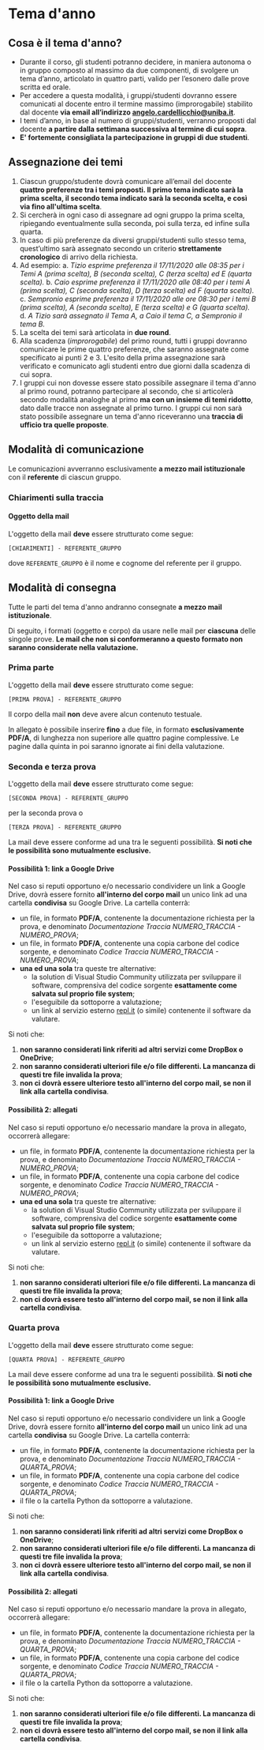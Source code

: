 # Tema d'anno

## Cosa è il tema d'anno?

- Durante il corso, gli studenti potranno decidere, in maniera autonoma o in gruppo composto al massimo da due componenti, di svolgere un tema d’anno, articolato in quattro parti, valido per l’esonero dalle prove scritta ed orale.
- Per accedere a questa modalità, i gruppi/studenti dovranno essere comunicati al docente entro il termine massimo (improrogabile) stabilito dal docente **via email all’indirizzo [angelo.cardellicchio@uniba.it](mailto:angelo.cardellicchio@uniba.it)**.
- I temi d’anno, in base al numero di gruppi/studenti, verranno proposti dal docente **a partire dalla settimana successiva al termine di cui sopra**.
- **E' fortemente consigliata la partecipazione in gruppi di due studenti**.

## Assegnazione dei temi

1. Ciascun gruppo/studente dovrà comunicare all’email del docente **quattro preferenze tra i temi proposti. Il primo tema indicato sarà la prima scelta, il secondo tema indicato sarà la seconda scelta, e così via fino all'ultima scelta**.
2. Si cercherà in ogni caso di assegnare ad ogni gruppo la prima scelta, ripiegando eventualmente sulla seconda, poi sulla terza, ed infine sulla quarta.
3. In caso di più preferenze da diversi gruppi/studenti sullo stesso tema, quest’ultimo sarà assegnato secondo un criterio **strettamente cronologico** di arrivo della richiesta.
4. Ad esempio:
   a. _Tizio esprime preferenza il 17/11/2020 alle 08:35 per i Temi A (prima scelta), B (seconda scelta), C (terza scelta) ed E (quarta scelta)._
   b. _Caio esprime preferenza il 17/11/2020 alle 08:40 per i temi A (prima scelta), C (seconda scelta), D (terza scelta) ed F (quarta scelta)._
   c. _Sempronio esprime preferenza il 17/11/2020 alle ore 08:30 per i temi B (prima scelta), A (seconda scelta), E (terza scelta) e G (quarta scelta)._
   d. _A Tizio sarà assegnato il Tema A, a Caio il tema C, a Sempronio il tema B._
5. La scelta dei temi sarà articolata in **due round**.
6. Alla scadenza (_improrogabile_) del primo round, tutti i gruppi dovranno comunicare le prime quattro preferenze, che saranno assegnate come specificato ai punti 2 e 3. L'esito della prima assegnazione sarà verificato e comunicato agli studenti entro due giorni dalla scadenza di cui sopra.
7. I gruppi cui non dovesse essere stato possibile assegnare il tema d'anno al primo round, potranno partecipare al secondo, che si articolerà secondo modalità analoghe al primo **ma con un insieme di temi ridotto**, dato dalle tracce non assegnate al primo turno. I gruppi cui non sarà stato possibile assegnare un tema d'anno riceveranno una **traccia di ufficio tra quelle proposte**.

## Modalità di comunicazione

Le comunicazioni avverranno esclusivamente **a mezzo mail istituzionale** con il **referente** di ciascun gruppo.

### Chiarimenti sulla traccia

#### Oggetto della mail

L'oggetto della mail **deve** essere strutturato come segue:

```
[CHIARIMENTI] - REFERENTE_GRUPPO
```

dove `REFERENTE_GRUPPO` è il nome e cognome del referente per il gruppo.

## Modalità di consegna

Tutte le parti del tema d'anno andranno consegnate **a mezzo mail istituzionale**.

Di seguito, i formati (oggetto e corpo) da usare nelle mail per **ciascuna** delle singole prove. **Le mail che non si conformeranno a questo formato non saranno considerate nella valutazione.**

### Prima parte

L'oggetto della mail **deve** essere strutturato come segue:

```
[PRIMA PROVA] - REFERENTE_GRUPPO
```

Il corpo della mail **non** deve avere alcun contenuto testuale.

In allegato è possibile inserire **fino** a due file, in formato **esclusivamente PDF/A**, di lunghezza non superiore alle quattro pagine complessive. Le pagine dalla quinta in poi saranno ignorate ai fini della valutazione.

### Seconda e terza prova

L'oggetto della mail **deve** essere strutturato come segue:

```
[SECONDA PROVA] - REFERENTE_GRUPPO
```

per la seconda prova o

```
[TERZA PROVA] - REFERENTE_GRUPPO
```

La mail deve essere conforme ad una tra le seguenti possibilità. **Si noti che le possibilità sono mutualmente esclusive.**

#### Possibilità 1: link a Google Drive

Nel caso si reputi opportuno e/o necessario condividere un link a Google Drive, dovrà essere fornito **all'interno del corpo mail** un unico link ad una cartella **condivisa** su Google Drive. La cartella conterrà:

* un file, in formato **PDF/A**, contenente la documentazione richiesta per la prova, e denominato *Documentazione Traccia NUMERO_TRACCIA - NUMERO_PROVA*;
* un file, in formato **PDF/A**, contenente una copia carbone del codice sorgente, e denominato *Codice Traccia NUMERO_TRACCIA - NUMERO_PROVA*;
* **una ed una sola** tra queste tre alternative:
  * la solution di Visual Studio Community utilizzata per sviluppare il software, comprensiva del codice sorgente **esattamente come salvata sul proprio file system**;
  * l'eseguibile da sottoporre a valutazione;
  * un link al servizio esterno [repl.it](https://repl.it) (o simile) contenente il software da valutare.

Si noti che:

1. **non saranno considerati link riferiti ad altri servizi come DropBox o OneDrive**;
2. **non saranno considerati ulteriori file e/o file differenti. La mancanza di questi tre file invalida la prova**;
3. **non ci dovrà essere ulteriore testo all'interno del corpo mail, se non il link alla cartella condivisa**.

#### Possibilità 2: allegati

Nel caso si reputi opportuno e/o necessario mandare la prova in allegato, occorrerà allegare:

* un file, in formato **PDF/A**, contenente la documentazione richiesta per la prova, e denominato *Documentazione Traccia NUMERO_TRACCIA - NUMERO_PROVA*;
* un file, in formato **PDF/A**, contenente una copia carbone del codice sorgente, e denominato *Codice Traccia NUMERO_TRACCIA - NUMERO_PROVA*;
* **una ed una sola** tra queste tre alternative:
  * la solution di Visual Studio Community utilizzata per sviluppare il software, comprensiva del codice sorgente **esattamente come salvata sul proprio file system**;
  * l'eseguibile da sottoporre a valutazione;
  * un link al servizio esterno [repl.it](https://repl.it) (o simile) contenente il software da valutare.

Si noti che:

1. **non saranno considerati ulteriori file e/o file differenti. La mancanza di questi tre file invalida la prova**;
2. **non ci dovrà essere testo all'interno del corpo mail, se non il link alla cartella condivisa**.

### Quarta prova

L'oggetto della mail **deve** essere strutturato come segue:

```
[QUARTA PROVA] - REFERENTE_GRUPPO
```

La mail deve essere conforme ad una tra le seguenti possibilità. **Si noti che le possibilità sono mutualmente esclusive.**

#### Possibilità 1: link a Google Drive

Nel caso si reputi opportuno e/o necessario condividere un link a Google Drive, dovrà essere fornito **all'interno del corpo mail** un unico link ad una cartella **condivisa** su Google Drive. La cartella conterrà:

* un file, in formato **PDF/A**, contenente la documentazione richiesta per la prova, e denominato *Documentazione Traccia NUMERO_TRACCIA - QUARTA_PROVA*;
* un file, in formato **PDF/A**, contenente una copia carbone del codice sorgente, e denominato *Codice Traccia NUMERO_TRACCIA - QUARTA_PROVA*;
* il file o la cartella Python da sottoporre a valutazione.

Si noti che:

1. **non saranno considerati link riferiti ad altri servizi come DropBox o OneDrive**;
2. **non saranno considerati ulteriori file e/o file differenti. La mancanza di questi tre file invalida la prova**;
3. **non ci dovrà essere ulteriore testo all'interno del corpo mail, se non il link alla cartella condivisa**.

#### Possibilità 2: allegati

Nel caso si reputi opportuno e/o necessario mandare la prova in allegato, occorrerà allegare:

* un file, in formato **PDF/A**, contenente la documentazione richiesta per la prova, e denominato *Documentazione Traccia NUMERO_TRACCIA - QUARTA_PROVA*;
* un file, in formato **PDF/A**, contenente una copia carbone del codice sorgente, e denominato *Codice Traccia NUMERO_TRACCIA - QUARTA_PROVA*;
* il file o la cartella Python da sottoporre a valutazione.

Si noti che:

1. **non saranno considerati ulteriori file e/o file differenti. La mancanza di questi tre file invalida la prova**;
2. **non ci dovrà essere testo all'interno del corpo mail, se non il link alla cartella condivisa**.
